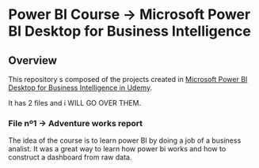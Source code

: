 # Power BI Course -> Microsoft Power BI Desktop for Business Intelligence

## Overview

This repository s composed of the projects created in [Microsoft Power BI Desktop for Business Intelligence in Udemy](https://www.udemy.com/course/microsoft-power-bi-up-running-with-power-bi-desktop/).

It has 2 files and i WILL GO OVER THEM.

### File nº1 -> Adventure works report

The idea of the course is to learn power BI by doing a job of a business analist. It was a great way to learn how power bi works and how to construct a dashboard from raw data.

